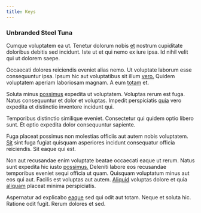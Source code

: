 ```yaml
---
title: Keys
---
```


### Unbranded Steel Tuna

Cumque voluptatem ea ut. Tenetur dolorum nobis [et](/facere/adipisci/molestiae/consequatur/communications_transition.md) nostrum cupiditate doloribus debitis sed incidunt. Iste ut et qui nemo ex iure ipsa. Id nihil velit qui ut dolorem saepe.

Occaecati dolores reiciendis eveniet alias nemo. Ut voluptate laborum esse consequuntur ipsa. Ipsum hic aut voluptatibus sit illum [vero.](/facere/temporibus/possimus/mint_green.md) Quidem voluptatem aperiam laboriosam magnam. A eum [totam](/voluptate/nihil/village_rustic_soft_salad_orchid.md) et.

Soluta minus [possimus](/voluptate/expedita/shoes.md) expedita ut voluptatem. Voluptas rerum est fuga. Natus consequuntur et dolor et voluptas. Impedit perspiciatis [quia](/facere/temporibus/adipisci/molestias/withdrawal.md) vero expedita et distinctio inventore incidunt qui.

Temporibus distinctio similique eveniet. Consectetur qui quidem optio libero sunt. Et optio expedita dolor consequuntur sapiente.

Fuga placeat possimus non molestias officiis aut autem nobis voluptatem. [Sit](/earum/quo/dolorem/electronics_&_sports_program.md) sint fuga fugiat quisquam asperiores incidunt consequatur officia reiciendis. Sit eaque qui est.

Non aut recusandae enim voluptate beatae occaecati eaque ut rerum. Natus sunt expedita hic iusto [possimus.](/dolore/odio/neque/repellat/rubber_savings_account.md) Deleniti labore eos recusandae temporibus eveniet sequi officia ut quam. Quisquam voluptatum minus aut eos qui aut. Facilis est voluptas aut autem. [Aliquid](/earum/et/personal_loan_account.md) voluptas dolore et quia [aliquam](/consequatur/ipsam/steel_namibia_kiribati.md) placeat minima perspiciatis.

Aspernatur ad explicabo [eaque](/facere/adipisci/quantifying_tasty_rubber_pants.md) sed qui odit aut totam. Neque et soluta hic. Ratione odit fugit. Rerum dolores et sed.
